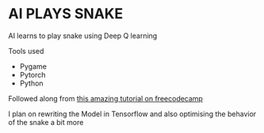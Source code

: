 # AI PLAYS SNAKE

AI learns to play snake using Deep Q learning

Tools used

* Pygame
* Pytorch
* Python

Followed along from [this amazing tutorial on freecodecamp](https://www.youtube.com/watch?v=L8ypSXwyBds)

I plan on rewriting the Model in Tensorflow and also optimising the behavior of the snake a bit more
